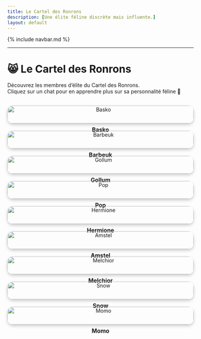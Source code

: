 ```yaml
---
title: Le Cartel des Ronrons
description: [Une élite féline discrète mais influente.]
layout: default
---
```


{% include navbar.md %}

---

<style>
  .vip-grid {
    display: grid;
    grid-template-columns: repeat(auto-fit, minmax(250px, 1fr));
    gap: 20px;
    text-align: center;
    margin-top: 30px;
  }

  .vip-item img {
    width: 100%;
    height: auto;
    border-radius: 15px;
    box-shadow: 0 4px 8px rgba(0,0,0,0.2);
    transition: transform 0.2s ease;
  }

  .vip-item img:hover {
    transform: scale(1.05);
  }

  .vip-name {
    margin-top: 8px;
    font-weight: bold;
    font-size: 1.1em;
  }
</style>

# 😸 Le Cartel des Ronrons

Découvrez les membres d’élite du Cartel des Ronrons.  
Cliquez sur un chat pour en apprendre plus sur sa personnalité féline 🐾

<div class="vip-grid">
  <div class="vip-item">
    <a href="/Bestiaire/Chats/Basko">
      <img src="/Bestiaire/assets/images/Basko.jpg" alt="Basko">
    </a>
    <div class="vip-name">Basko</div>
  </div>

  <div class="vip-item">
    <a href="/Bestiaire/Chats/Barbeuk">
      <img src="/Bestiaire/assets/images/Barbeuk.jpg" alt="Barbeuk">
    </a>
    <div class="vip-name">Barbeuk</div>
  </div>

  <div class="vip-item">
    <a href="/Bestiaire/Chats/Gollum">
      <img src="/Bestiaire/assets/images/Gollum.jpg" alt="Gollum">
    </a>
    <div class="vip-name">Gollum</div>
  </div>

  <div class="vip-item">
    <a href="/Bestiaire/Chats/Pop">
      <img src="/Bestiaire/assets/images/PopVin.jpg" alt="Pop">
    </a>
    <div class="vip-name">Pop</div>
  </div>

  <div class="vip-item">
    <a href="/Bestiaire/Chats/Hermione">
      <img src="/Bestiaire/assets/images/Hermione.jpg" alt="Hermione">
    </a>
    <div class="vip-name">Hermione</div>
  </div>

  <div class="vip-item">
    <a href="/Bestiaire/Chats/Amstel">
      <img src="/Bestiaire/assets/images/Amstel.jpg" alt="Amstel">
    </a>
    <div class="vip-name">Amstel</div>
  </div>

  <div class="vip-item">
    <a href="/Bestiaire/Chats/Melchior">
      <img src="/Bestiaire/assets/images/Melchior.jpg" alt="Melchior">
    </a>
    <div class="vip-name">Melchior</div>
  </div>

  <div class="vip-item">
    <a href="/Bestiaire/Chats/Snow">
      <img src="/Bestiaire/assets/images/Snow.jpg" alt="Snow">
    </a>
    <div class="vip-name">Snow</div>
  </div>

  <div class="vip-item">
    <a href="/Bestiaire/Chats/Momo">
      <img src="/Bestiaire/assets/images/felix.jpg" alt="Momo">
    </a>
    <div class="vip-name">Momo</div>
  </div>
</div>
